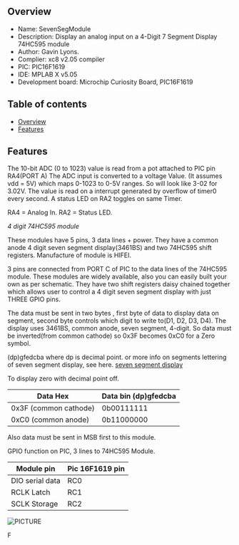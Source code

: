 
Overview
--------------------------------------------
* Name: SevenSegModule
* Description: Display an analog input 
on a 4-Digit 7 Segment Display 74HC595 module
* Author: Gavin Lyons.
* Complier: xc8 v2.05 compiler
* PIC: PIC16F1619 
* IDE:  MPLAB X v5.05
* Development board: Microchip Curiosity Board, PIC16F1619

Table of contents
---------------------------

  * [Overview](#overview)
  * [Features](#features)

Features
----------------------

The 10-bit ADC (0 to 1023) value is read from a pot attached to PIC pin RA4(PORT A)
The ADC input is converted to a voltage Value.
(It assumes vdd  = 5V) which maps 0-1023 to 0-5V ranges. So will look like 3-02 
for 3.02V. The value is read on a interrupt generated by overflow of timer0 every second.
A status LED on RA2 toggles on same Timer.

RA4 = Analog In.
RA2 = Status LED.

*4 digit 74HC595 module*

These modules have 5 pins, 3 data lines + power. They have a common anode
4 digit seven segment display(3461BS) and two 74HC595 shift registers.
Manufacture of module is HIFEI.

3 pins are connected from PORT C of PIC to the data lines of the 74HC595 module.
These modules are widely available, also you can easily built your own as per schematic. 
They have two shift registers daisy chained together which allows user to 
control a 4 digit seven segment display with just THREE GPIO pins.

The data must be sent in two bytes , first byte of data to display data on segment,
second byte controls which digit to write to(D1, D2, D3, D4). 
The display uses 3461BS, common anode, seven segment, 4-digit.
So data must be inverted(from common cathode) so 0x3F becomes 0xC0 for a Zero symbol.

(dp)gfedcba where dp is decimal point.
or more info on segments lettering  of seven segment display, see here.
[ seven segment display ](https://en.wikipedia.org/wiki/Seven-segment_display)

To display zero with decimal point off. 

| Data Hex | Data bin (dp)gfedcba | 
| --- | --- |
| 0x3F (common cathode) | 0b00111111 |
| 0xC0 (common anode) |   0b11000000 |


Also data must be sent in MSB first to this module. 

GPIO function on PIC, 3 lines to 74HC595 Module.


| Module pin  | Pic 16F1619 pin |
| --- | --- |
| DIO serial data | RC0 |
| RCLK  Latch | RC1 |
| SCLK  Storage | RC2 |

![PICTURE](https://github.com/gavinlyonsrepo/pic_16F1619_projects/blob/master/images/7segmentmodule.jpg)

F
